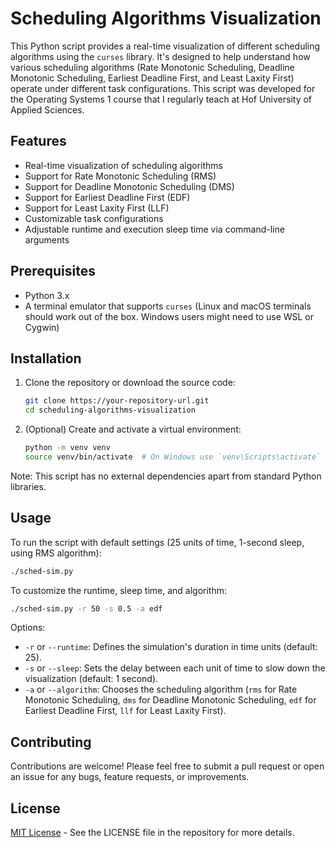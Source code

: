 # Scheduling Algorithms Visualization

This Python script provides a real-time visualization of different scheduling algorithms using the `curses` library. It's designed to help understand how various scheduling algorithms (Rate Monotonic Scheduling, Deadline Monotonic Scheduling, Earliest Deadline First, and Least Laxity First) operate under different task configurations. This script was developed for the Operating Systems 1 course that I regularly teach at Hof University of Applied Sciences.


## Features

- Real-time visualization of scheduling algorithms
- Support for Rate Monotonic Scheduling (RMS)
- Support for Deadline Monotonic Scheduling (DMS)
- Support for Earliest Deadline First (EDF)
- Support for Least Laxity First (LLF)
- Customizable task configurations
- Adjustable runtime and execution sleep time via command-line arguments

## Prerequisites

- Python 3.x
- A terminal emulator that supports `curses` (Linux and macOS terminals should work out of the box. Windows users might need to use WSL or Cygwin)

## Installation

1. Clone the repository or download the source code:
   ```bash
   git clone https://your-repository-url.git
   cd scheduling-algorithms-visualization
   ```

2. (Optional) Create and activate a virtual environment:
   ```bash
   python -m venv venv
   source venv/bin/activate  # On Windows use `venv\Scripts\activate`
   ```

Note: This script has no external dependencies apart from standard Python libraries.

## Usage

To run the script with default settings (25 units of time, 1-second sleep, using RMS algorithm):
```bash
./sched-sim.py
```

To customize the runtime, sleep time, and algorithm:
```bash
./sched-sim.py -r 50 -s 0.5 -a edf
```
Options:
- `-r` or `--runtime`: Defines the simulation's duration in time units (default: 25).
- `-s` or `--sleep`: Sets the delay between each unit of time to slow down the visualization (default: 1 second).
- `-a` or `--algorithm`: Chooses the scheduling algorithm (`rms` for Rate Monotonic Scheduling, `dms` for Deadline Monotonic Scheduling, `edf` for Earliest Deadline First, `llf` for Least Laxity First).

## Contributing

Contributions are welcome! Please feel free to submit a pull request or open an issue for any bugs, feature requests, or improvements.

## License

[MIT License](LICENSE) - See the LICENSE file in the repository for more details.
